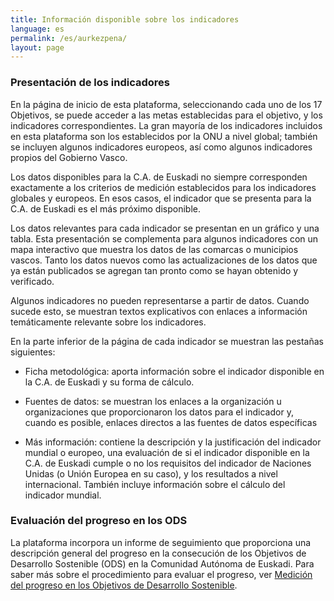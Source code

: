 ```yaml
---
title: Información disponible sobre los indicadores
language: es
permalink: /es/aurkezpena/
layout: page
---
```


### Presentación de los indicadores

En la página de inicio de esta plataforma, seleccionando cada uno de los 17 Objetivos, se puede acceder a las metas establecidas para el objetivo, y los indicadores correspondientes. La gran mayoría de los indicadores incluidos en esta plataforma son los establecidos por la ONU a nivel global; también se incluyen algunos indicadores europeos, así como algunos indicadores propios del Gobierno Vasco. 

Los datos disponibles para la C.A. de Euskadi no siempre corresponden exactamente a los criterios de medición establecidos para los indicadores globales y europeos. En esos casos, el indicador que se presenta para la C.A. de Euskadi es el más próximo disponible. 

Los datos relevantes para cada indicador se presentan en un gráfico y una tabla. Esta presentación se complementa para algunos indicadores con un mapa interactivo que muestra los datos de las comarcas o municipios vascos. 
Tanto los datos nuevos como las actualizaciones de los datos que ya están publicados se agregan tan pronto como se hayan obtenido y verificado. 

Algunos indicadores no pueden representarse a partir de datos. Cuando sucede esto, se muestran textos explicativos con enlaces a información temáticamente relevante sobre los indicadores. 

En la parte inferior de la página de cada indicador se muestran las pestañas siguientes: 

-	Ficha metodológica: aporta información sobre el indicador disponible en la C.A. de Euskadi y su forma de cálculo.
  
-	Fuentes de datos: se muestran los enlaces a la organización u organizaciones que proporcionaron los datos para el indicador y, cuando es posible, enlaces directos a las fuentes de datos específicas
  
-	Más información: contiene la descripción y la justificación del indicador mundial o europeo, una evaluación de si el indicador disponible en la C.A. de Euskadi cumple o no los requisitos del indicador de Naciones Unidas (o Unión Europea en su caso), y los resultados a nivel internacional. También incluye información sobre el cálculo del indicador mundial.

### Evaluación del progreso en los ODS

La plataforma incorpora un informe de seguimiento que proporciona una descripción general del progreso en la consecución de los Objetivos de Desarrollo Sostenible (ODS) en la Comunidad Autónoma de Euskadi. Para saber más sobre el procedimiento para evaluar el progreso, ver [Medición del progreso en los Objetivos de Desarrollo Sostenible](/site/es/metodologia/).
